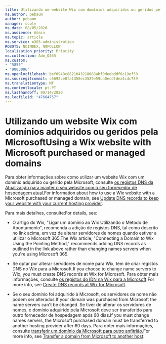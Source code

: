 ```yaml
---
title: Utilizando um website Wix com domínios adquiridos ou geridos pela Microsoft
ms.author: pebaum
author: pebaum
manager: scotv
ms.date: 08/05/2020
ms.audience: Admin
ms.topic: article
ms.service: o365-administration
ROBOTS: NOINDEX, NOFOLLOW
localization_priority: Priority
ms.collection: Adm_O365
ms.custom:
- "5855"
- "9003096"
ms.openlocfilehash: bef0943c8621043218088abf0deebddf6c19ef50
ms.sourcegitcommit: c6692ce0fa1358ec3529e59ca0ecdfdea4cdc759
ms.translationtype: MT
ms.contentlocale: pt-PT
ms.lasthandoff: 09/14/2020
ms.locfileid: "47664757"
---
```

# <a name="using-a-wix-website-with-microsoft-purchased-or-managed-domains"></a><span data-ttu-id="f7e48-102">Utilizando um website Wix com domínios adquiridos ou geridos pela Microsoft</span><span class="sxs-lookup"><span data-stu-id="f7e48-102">Using a Wix website with Microsoft purchased or managed domains</span></span>

<span data-ttu-id="f7e48-103">Para obter informações sobre como utilizar um website Wix com um domínio adquirido ou gerido pela Microsoft, consulte [os registos DNS da Atualização para manter o seu website com o seu fornecedor de hospedagem atual.](https://docs.microsoft.com/microsoft-365/admin/dns/update-dns-records-to-retain-current-hosting-provider)</span><span class="sxs-lookup"><span data-stu-id="f7e48-103">For information about how to use a Wix website with a Microsoft purchased or managed domain, see [Update DNS records to keep your website with your current hosting provider](https://docs.microsoft.com/microsoft-365/admin/dns/update-dns-records-to-retain-current-hosting-provider).</span></span>

<span data-ttu-id="f7e48-104">Para mais detalhes, consulte:</span><span class="sxs-lookup"><span data-stu-id="f7e48-104">For details, see:</span></span> 

- <span data-ttu-id="f7e48-105">O artigo do Wix, "Ligar um domínio ao Wix Utilizando o Método de Apontamento", recomenda a adição de registos DNS, tal como descrito no link acima, em vez de alterar servidores de nomes quando estiver a utilizar o Microsoft 365.</span><span class="sxs-lookup"><span data-stu-id="f7e48-105">The Wix article, "Connecting a Domain to Wix Using the Pointing Method," recommends adding DNS records as outlined in the link above rather than changing names servers when you're using Microsoft 365.</span></span>

- <span data-ttu-id="f7e48-106">Se optar por alterar servidores de nome para Wix, tem de criar registos DNS no Wix para a Microsoft.</span><span class="sxs-lookup"><span data-stu-id="f7e48-106">If you choose to change name servers to Wix, you must create DNS records at Wix for Microsoft.</span></span> <span data-ttu-id="f7e48-107">Para obter mais informações, consulte [os registos do IDN na Wix para a Microsoft](https://docs.microsoft.com/microsoft-365/admin/dns/create-dns-records-at-wix).</span><span class="sxs-lookup"><span data-stu-id="f7e48-107">For more info, see [Create DNS records at Wix for Microsoft](https://docs.microsoft.com/microsoft-365/admin/dns/create-dns-records-at-wix).</span></span>

- <span data-ttu-id="f7e48-108">Se o seu domínio foi adquirido à Microsoft, os servidores de nome não podem ser alterados.</span><span class="sxs-lookup"><span data-stu-id="f7e48-108">If your domain was purchased from Microsoft the name servers can't be changed.</span></span> <span data-ttu-id="f7e48-109">Se tiver de alterar os servidores de nomes, o domínio adquirido pela Microsoft deve ser transferido para outro fornecedor de hospedagem após 60 dias.</span><span class="sxs-lookup"><span data-stu-id="f7e48-109">If you must change names servers, the Microsoft purchased domain must be transferred to another hosting provider after 60 days.</span></span> <span data-ttu-id="f7e48-110">Para obter mais informações, consulte [transferir um domínio da Microsoft para outro anfitrião.](https://docs.microsoft.com/microsoft-365/admin/get-help-with-domains/transfer-a-domain-from-microsoft-to-another-host)</span><span class="sxs-lookup"><span data-stu-id="f7e48-110">For more info, see [Transfer a domain from Microsoft to another host](https://docs.microsoft.com/microsoft-365/admin/get-help-with-domains/transfer-a-domain-from-microsoft-to-another-host).</span></span>
